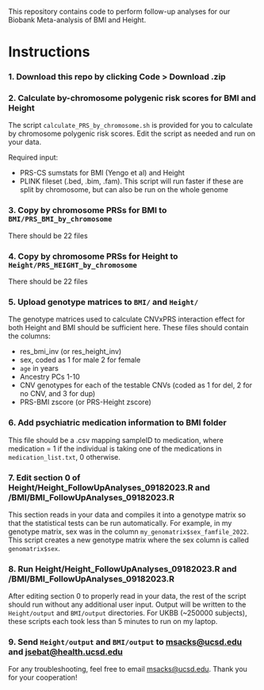 This repository contains code to perform follow-up analyses for our Biobank Meta-analysis of BMI and Height.

# Instructions

### 1. Download this repo by clicking Code > Download .zip

### 2. Calculate by-chromosome polygenic risk scores for BMI and Height
The script `calculate_PRS_by_chromosome.sh` is provided for you to calculate by chromosome polygenic risk scores. 
Edit the script as needed and run on your data.

Required input:
- PRS-CS sumstats for BMI (Yengo et al) and Height
- PLINK fileset (.bed, .bim, .fam). This script will run faster if these are split by chromosome, but can also be run on the whole genome
### 3. Copy by chromosome PRSs for BMI to `BMI/PRS_BMI_by_chromosome`
There should be 22 files
### 4. Copy by chromosome PRSs for Height to `Height/PRS_HEIGHT_by_chromosome`
There should be 22 files
### 5. Upload genotype matrices to `BMI/` and `Height/`
The genotype matrices used to calculate CNVxPRS interaction effect for both Height and BMI should be sufficient here. These files should contain the columns:
- res_bmi_inv (or res_height_inv)
- sex, coded as 1 for male 2 for female
- `age` in years
- Ancestry PCs 1-10
- CNV genotypes for each of the testable CNVs (coded as 1 for del, 2 for no CNV, and 3 for dup)
- PRS-BMI zscore (or PRS-Height zscore)

### 6. Add psychiatric medication information to BMI folder
This file should be a .csv mapping sampleID to medication, where medication = 1 if the individual is taking one of the medications in `medication_list.txt`, 0 otherwise.

### 7. Edit section 0 of Height/Height_FollowUpAnalyses_09182023.R and /BMI/BMI_FollowUpAnalyses_09182023.R
This section reads in your data and compiles it into a genotype matrix so that the statistical tests can be run automatically. 
For example, in my genotype matrix, sex was in the column `my_genomatrix$sex_famfile_2022`. This script creates a new genotype matrix where the sex column is called `genomatrix$sex`. 

### 8. Run Height/Height_FollowUpAnalyses_09182023.R and /BMI/BMI_FollowUpAnalyses_09182023.R
After editing section 0 to properly read in your data, the rest of the script should run without any additional user input.
Output will be written to the `Height/output` and `BMI/output` directories.
For UKBB (~250000 subjects), these scripts each took less than 5 minutes to run on my laptop. 

### 9. Send `Height/output` and `BMI/output` to msacks@ucsd.edu and jsebat@health.ucsd.edu
For any troubleshooting, feel free to email msacks@ucsd.edu. Thank you for your cooperation!

